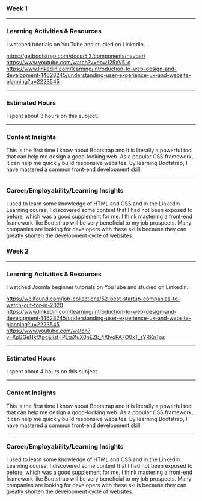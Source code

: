 ### Week 1

---
### Learning Activities & Resources

I watched tutorials on YouTube and studied on LinkedIn. 

https://getbootstrap.com/docs/5.3/components/navbar/  
https://www.youtube.com/watch?v=eow125xV5-c  
https://www.linkedin.com/learning/introduction-to-web-design-and-development-14628245/understanding-user-experience-ux-and-website-planning?u=2223545  

---
### Estimated Hours

I spent about 3 hours on this subject.

---
### Content Insights

This is the first time I know about Bootstrap and it is literally a powerful tool that can help me design a good-looking web. 
As a popular CSS framework, it can help me quickly build responsive websites. 
By learning Bootstrap, I have mastered a common front-end development skill.

---
### Career/Employability/Learning Insights

I used to learn some knowledge of HTML and CSS and in the LinkedIn Learning course, 
I discovered some content that I had not been exposed to before, which was a good supplement for me.
I think mastering a front-end framework like Bootstrap will be very beneficial to my job prospects. 
Many companies are looking for developers with these skills because they can greatly shorten the development cycle of websites.


### Week 2

---
### Learning Activities & Resources

I watched Joomla beginner tutorials on YouTube and studied on LinkedIn. 

https://wellfound.com/job-collections/52-best-startup-companies-to-watch-out-for-in-2020  
https://www.linkedin.com/learning/introduction-to-web-design-and-development-14628245/understanding-user-experience-ux-and-website-planning?u=2223545  
https://www.youtube.com/watch?v=XpBGeHkfXpc&list=PLtaXuX0nEZk_4XIvoPA7O0xT_sYRKnTos 

---
### Estimated Hours

I spent about 4 hours on this subject.

---
### Content Insights

This is the first time I know about Bootstrap and it is literally a powerful tool that can help me design a good-looking web. 
As a popular CSS framework, it can help me quickly build responsive websites. 
By learning Bootstrap, I have mastered a common front-end development skill.

---
### Career/Employability/Learning Insights

I used to learn some knowledge of HTML and CSS and in the LinkedIn Learning course, 
I discovered some content that I had not been exposed to before, which was a good supplement for me.
I think mastering a front-end framework like Bootstrap will be very beneficial to my job prospects. 
Many companies are looking for developers with these skills because they can greatly shorten the development cycle of websites.


